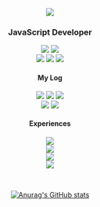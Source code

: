 <div align=center>
<img src="https://github.com/seungboshim/seungboshim/assets/112371013/10cfd83e-7517-4c8a-a991-4c940ffc2cb5" />

<h3>JavaScript Developer</h3>
<img src="https://img.shields.io/badge/JavaScript-F7DF1E?style=flat-square&logo=JavaScript&logoColor=white"/>
<img src="https://img.shields.io/badge/TypeScript-3178C6?style=flat-square&logo=TypeScript&logoColor=white"/> <br/>
<img src="https://img.shields.io/badge/React-087EA4?style=flat-square&logo=React&logoColor=white"/>
<img src="https://img.shields.io/badge/Next.js-000000?style=flat-square&logo=Next.js&logoColor=white"/>
<img src="https://img.shields.io/badge/React-native-61DAFB?style=flat-square&logo=React&logoColor=white"/> <br/>

#### My Log
<a href="https://velog.io/@seungboshim"> <img src="https://img.shields.io/badge/Velog-20C997?style=flat-square&logo=Velog&logoColor=white"/></a>
<a href="https://www.linkedin.com/in/%EC%8A%B9%EB%B3%B4-%EC%8B%AC-2043332b9/"> <img src="https://img.shields.io/badge/Linkedin-005E93?style=flat-square&logo=linkedin&logoColor=white"/></a>
<a href="https://noon-iodine-e0d.notion.site/Seungbo-Shim-090b4d1bbd95431e842ac56c3e545589?pvs=4"><img src="https://img.shields.io/badge/Portfolio-000000?style=flat-square&logo=notion&logoColor=white"/></a><br/>
<a href="https://www.instagram.com/sngbong__/"> <img src="https://img.shields.io/badge/sngbong____-FF0069?style=flat-square&logo=instagram&logoColor=white"/></a>
<a href="https://www.instagram.com/narock.dorock/"> <img src="https://img.shields.io/badge/narockdorock-FF7A00?style=flat-square&logo=instagram&logoColor=white"/></a>
#### Experiences
<img src="https://img.shields.io/badge/iconX corp.-2025.04 ~-EC640C?style=flat-square"/><br/>
<img src="https://img.shields.io/badge/LG U+ Ureca-1기-D60078?style=flat-square&logo=LG&logoColor=white"/><br/>
<img src="https://img.shields.io/badge/Univ. Makeus Challenge-3~6기-00C300?style=flat-square&logo=UMC&logoColor=white"/><br/>
<img src="https://img.shields.io/badge/Inha Univ.-~ 2024.08-40AEF0?style=flat-square&"/>


</br>

[![Anurag's GitHub stats](https://github-readme-stats.vercel.app/api?username=seungboshim&theme=shadow_red&count_private=true&show_icons=true)](https://github.com/seungboshim/github-readme-stats) 
</div>
